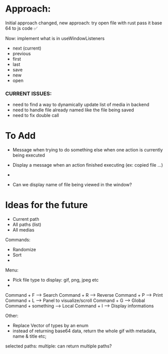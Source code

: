 # Approach:

Initial approach changed, new approach: try open file with rust pass it base 64 to js code ✅

Now: implement what is in useWindowListeners
- next      (current)
- previous
- first
- last
- save
- new
- open


### CURRENT ISSUES:

- need to find a way to dynamically update list of media in backend
- need to handle file already named like the file being saved
- need to fix double call

# To Add

- Message when trying to do something else when one action is currently being executed
- Display a message when an action finished executing (ex: copied file ...)
- 


- Can we display name of file being viewed in the window?


# Ideas for the future

- Current path
- All paths (list)
- All medias

Commands:
- Randomize
- Sort
- 


Menu:
- Pick file type to display: gif, png, jpeg etc
- 


Command + F --> Search
Command + R --> Reverse
Command + P --> Print
Command + L --> Panel to visualize/scroll
Command + G --> Global
Command + something --> Local
Command + I --> Display informations

Other:
- Replace Vector of types by an enum
- instead of returning base64 data, return the whole gif with metadata, name & title etc;



selected paths: multiple: can return multiple paths?
